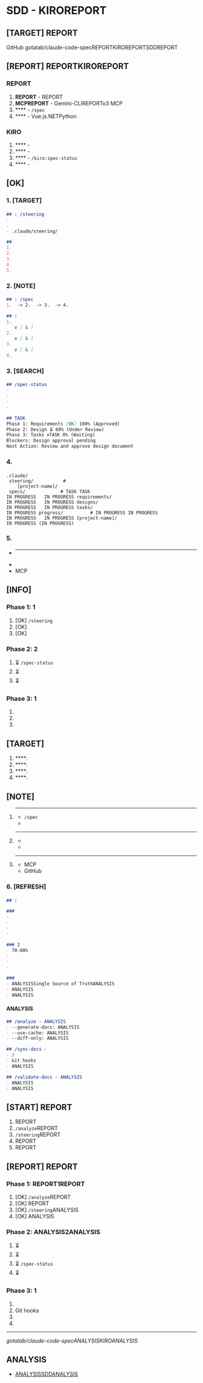 #  SDD - KIROREPORT

## [TARGET] REPORT
GitHub gotalab/claude-code-specREPORTKIROREPORTSDDREPORT

## [REPORT] REPORTKIROREPORT

### REPORT
1. **REPORT** - REPORT
2. **MCPREPORT** - Gemini-CLIREPORTo3 MCP
3. **** - `/spec`
4. **** - Vue.js.NETPython

### KIRO
1. **** - 
2. **** - 
3. **** - `/kiro:spec-status`
4. **** - 

## [OK] 

### 1. [TARGET] 

#### 
```markdown
## : /steering
- 
- 
- .claude/steering/

## 
1. 
2. 
3. 
4. 
5. 
```

### 2. [NOTE] 

#### 
```markdown
## : /spec 
1.  -> 2.  -> 3.  -> 4. 

## : 
1. 
   v [ & ]
2. 
   v [ & ]
3. 
   v [ & ]
4. 
```

### 3. [SEARCH] 

#### 
```markdown
## /spec-status 
- 
- 
- 
- 

## TASK
Phase 1: Requirements [OK] 100% (Approved)
Phase 2: Design ⏳ 60% (Under Review)
Phase 3: Tasks ⏸TASK 0% (Waiting)
Blockers: Design approval pending
Next Action: Review and approve design document
```

### 4.  

#### 
```
.claude/
 steering/           #  
    [project-name]/
 specs/             # TASK TASK
IN PROGRESS   IN PROGRESS requirements/
IN PROGRESS   IN PROGRESS designs/
IN PROGRESS   IN PROGRESS tasks/
IN PROGRESS progress/          # IN PROGRESS IN PROGRESS
IN PROGRESS   IN PROGRESS [project-name]/
IN PROGRESS (IN PROGRESS)
```

### 5.  

#### 
- ****
- 
- MCP

## [INFO] 

### Phase 1: 1
1. [OK] `/steering`
2. [OK] 
3. [OK] 

### Phase 2: 2
1. ⏳ `/spec-status`
2. ⏳ 
3. ⏳ 

### Phase 3: 1
1.  
2.  
3.  

## [TARGET] 

1. ****: 
2. ****: 
3. ****: 
4. ****: 

## [NOTE] 

1. ****
   - `/spec`
   - 

2. ****
   - 
   - 

3. ****
   - MCP
   - GitHub

### 6. [REFRESH] 

#### 
```markdown
## : 

### 
- 
- 
- 
- 

### 2
- 70-80%
- 
- 
- 

### 
- ANALYSISSingle Source of TruthANALYSIS
- ANALYSIS
- ANALYSIS
```

#### ANALYSIS
```markdown
## /analyze - ANALYSIS
- --generate-docs: ANALYSIS
- --use-cache: ANALYSIS
- --diff-only: ANALYSIS

## /sync-docs - 
- /
- Git hooks
- ANALYSIS

## /validate-docs - ANALYSIS
- ANALYSIS
- ANALYSIS
```

## [START] REPORT

1. REPORT
2. `/analyze`REPORT
3. `/steering`REPORT
4. REPORT
5. REPORT

## [REPORT] REPORT

### Phase 1: REPORT1REPORT
1. [OK] `/analyze`REPORT
2. [OK] REPORT
3. [OK] `/steering`ANALYSIS
4. [OK] ANALYSIS

### Phase 2: ANALYSIS2ANALYSIS
1. ⏳ 
2. ⏳ 
3. ⏳ `/spec-status`
4. ⏳ 

### Phase 3: 1
1.  
2.  Git hooks
3.  
4.  

---

*gotalab/claude-code-specANALYSISKIROANALYSIS*

## ANALYSIS
- [ANALYSISSDDANALYSIS](./sdd_existing_project_analysis.md)